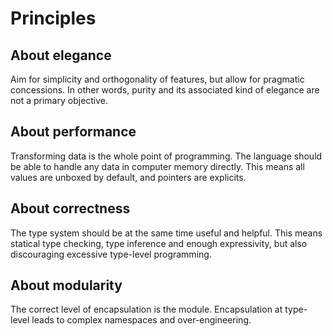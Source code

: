 # Principles

## About elegance

Aim for simplicity and orthogonality of features, but allow for pragmatic
concessions. In other words, purity and its associated kind of elegance are not
a primary objective.


## About performance

Transforming data is the whole point of programming. The language should be
able to handle any data in computer memory directly. This means all values are
unboxed by default, and pointers are explicits.


## About correctness

The type system should be at the same time useful and helpful. This means
statical type checking, type inference and enough expressivity, but also
discouraging excessive type-level programming.


## About modularity

The correct level of encapsulation is the module. Encapsulation at type-level
leads to complex namespaces and over-engineering.

